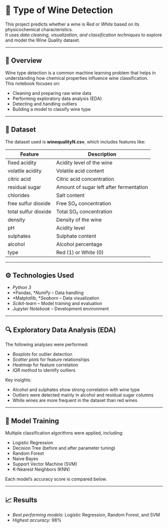 # 🍷 Type of Wine Detection

This project predicts whether a wine is *Red* or *White* based on its physicochemical characteristics.  
It uses *data cleaning, visualization, and classification techniques* to explore and model the Wine Quality dataset.

---

## 📌 Overview

Wine type detection is a common machine learning problem that helps in understanding how chemical properties influence wine classification.  
This notebook focuses on:
- Cleaning and preparing raw wine data
- Performing exploratory data analysis (EDA)
- Detecting and handling outliers
- Building a model to classify wine type

---

## 🧠 Dataset

The dataset used is **winequalityN.csv**, which includes features like:

| Feature | Description |
|----------|-------------|
| fixed acidity | Acidity level of the wine |
| volatile acidity | Volatile acid content |
| citric acid | Citric acid concentration |
| residual sugar | Amount of sugar left after fermentation |
| chlorides | Salt content |
| free sulfur dioxide | Free SO₂ concentration |
| total sulfur dioxide | Total SO₂ concentration |
| density | Density of the wine |
| pH | Acidity level |
| sulphates | Sulphate content |
| alcohol | Alcohol percentage |
| type | Red (1) or White (0) |

---

## ⚙ Technologies Used

- *Python 3*
- *Pandas, **NumPy* – Data handling  
- *Matplotlib, **Seaborn* – Data visualization  
- *Scikit-learn* – Model training and evaluation  
- *Jupyter Notebook* – Development environment

---

## 🔍 Exploratory Data Analysis (EDA)

The following analyses were performed:
- *Boxplots* for outlier detection  
- *Scatter plots* for feature relationships  
- *Heatmap* for feature correlation  
- *IQR method* to identify outliers  

Key insights:
- Alcohol and sulphates show strong correlation with wine type  
- Outliers were detected mainly in alcohol and residual sugar columns  
- White wines are more frequent in the dataset than red wines  

---

## 🧩 Model Training

Multiple classification algorithms were applied, including:
- Logistic Regression  
- Decision Tree (before and after parameter tuning)  
- Random Forest  
- Naive Bayes  
- Support Vector Machine (SVM)  
- K-Nearest Neighbors (KNN)

Each model’s accuracy score is compared below.

---

## 📈 Results

- *Best performing models:* Logistic Regression, Random Forest, and SVM  
- *Highest accuracy:* 98%
